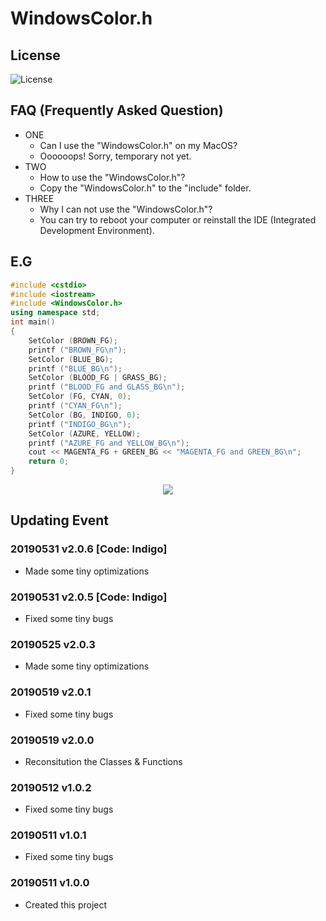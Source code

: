# WindowsColor.h
## License
![License](https://img.shields.io/github/license/wangxinhe2006/docker-judge.svg)
## FAQ (Frequently Asked Question)
* ONE
  - Can I use the "WindowsColor.h" on my MacOS?
  - Oooooops! Sorry, temporary not yet.
* TWO
  - How to use the "WindowsColor.h"?
  - Copy the "WindowsColor.h" to the "include" folder.
* THREE
  - Why I can not use the "WindowsColor.h"?
  - You can try to reboot your computer or reinstall the IDE (Integrated Development Environment).
## E.G
```cpp
#include <cstdio>
#include <iostream>
#include <WindowsColor.h> 
using namespace std;
int main()
{
    SetColor (BROWN_FG);
    printf ("BROWN_FG\n");
    SetColor (BLUE_BG);
    printf ("BLUE_BG\n");
    SetColor (BLOOD_FG | GRASS_BG);
    printf ("BLOOD_FG and GLASS_BG\n");
    SetColor (FG, CYAN, 0);
    printf ("CYAN_FG\n");
    SetColor (BG, INDIGO, 0);
    printf ("INDIGO_BG\n");
    SetColor (AZURE, YELLOW);
    printf ("AZURE_FG and YELLOW_BG\n");
    cout << MAGENTA_FG + GREEN_BG << "MAGENTA_FG and GREEN_BG\n";
    return 0;
}
```
<div align=center>
    <img src="https://i.loli.net/2019/05/17/5cdecd0f6403079231.jpg" />
</div>

## Updating Event
### 20190531 v2.0.6 [Code: Indigo]
* Made some tiny optimizations
### 20190531 v2.0.5 [Code: Indigo]
* Fixed some tiny bugs
### 20190525 v2.0.3
* Made some tiny optimizations
### 20190519 v2.0.1
* Fixed some tiny bugs
### 20190519 v2.0.0
* Reconsitution the Classes & Functions
### 20190512 v1.0.2
* Fixed some tiny bugs
### 20190511 v1.0.1
* Fixed some tiny bugs
### 20190511 v1.0.0
* Created this project
